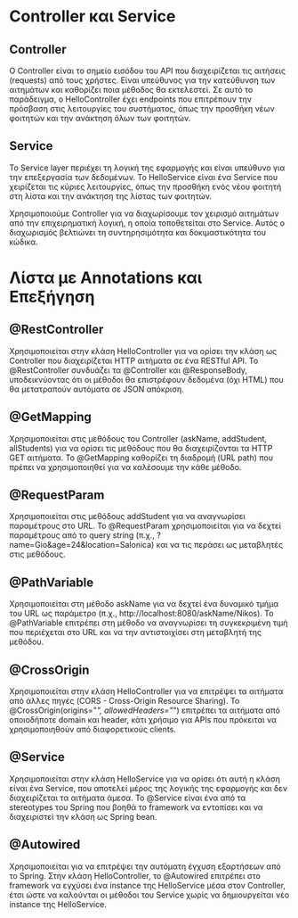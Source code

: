 # Controller και Service

## Controller

Ο Controller είναι το σημείο εισόδου του API που διαχειρίζεται τις αιτήσεις (requests) από τους χρήστες. Είναι υπεύθυνος για την κατεύθυνση των αιτημάτων και καθορίζει ποια μέθοδος θα εκτελεστεί. Σε αυτό το παράδειγμα, ο HelloController έχει endpoints που επιτρέπουν την πρόσβαση στις λειτουργίες του συστήματος, όπως την προσθήκη νέων φοιτητών και την ανάκτηση όλων των φοιτητών.

## Service

Το Service layer περιέχει τη λογική της εφαρμογής και είναι υπεύθυνο για την επεξεργασία των δεδομένων. Το HelloService είναι ένα Service που χειρίζεται τις κύριες λειτουργίες, όπως την προσθήκη ενός νέου φοιτητή στη λίστα και την ανάκτηση της λίστας των φοιτητών.

Χρησιμοποιούμε Controller για να διαχωρίσουμε τον χειρισμό αιτημάτων από την επιχειρηματική λογική, η οποία τοποθετείται στο Service. Αυτός ο διαχωρισμός βελτιώνει τη συντηρησιμότητα και δοκιμαστικότητα του κώδικα.

# Λίστα με Annotations και Επεξήγηση

## @RestController

Χρησιμοποιείται στην κλάση HelloController για να ορίσει την κλάση ως Controller που διαχειρίζεται HTTP αιτήματα σε ένα RESTful API. Το @RestController συνδυάζει τα @Controller και @ResponseBody, υποδεικνύοντας ότι οι μέθοδοι θα επιστρέφουν δεδομένα (όχι HTML) που θα μετατραπούν αυτόματα σε JSON απόκριση.

## @GetMapping

Χρησιμοποιείται στις μεθόδους του Controller (askName, addStudent, allStudents) για να ορίσει τις μεθόδους που θα διαχειρίζονται τα HTTP GET αιτήματα. Το @GetMapping καθορίζει τη διαδρομή (URL path) που πρέπει να χρησιμοποιηθεί για να καλέσουμε την κάθε μέθοδο.

## @RequestParam

Χρησιμοποιείται στις μεθόδους addStudent για να αναγνωρίσει παραμέτρους στο URL. Το @RequestParam χρησιμοποιείται για να δεχτεί παραμέτρους από το query string (π.χ., ?name=Gio&age=24&location=Salonica) και να τις περάσει ως μεταβλητές στις μεθόδους.

## @PathVariable

Χρησιμοποιείται στη μέθοδο askName για να δεχτεί ένα δυναμικό τμήμα του URL ως παράμετρο (π.χ., http://localhost:8080/askName/Nikos). Το @PathVariable επιτρέπει στη μέθοδο να αναγνωρίσει τη συγκεκριμένη τιμή που περιέχεται στο URL και να την αντιστοιχίσει στη μεταβλητή της μεθόδου.

## @CrossOrigin

Χρησιμοποιείται στην κλάση HelloController για να επιτρέψει τα αιτήματα από άλλες πηγές (CORS - Cross-Origin Resource Sharing). Το @CrossOrigin(origins="*", allowedHeaders="*") επιτρέπει τα αιτήματα από οποιοδήποτε domain και header, κάτι χρήσιμο για APIs που πρόκειται να χρησιμοποιηθούν από διαφορετικούς clients.

## @Service

Χρησιμοποιείται στην κλάση HelloService για να ορίσει ότι αυτή η κλάση είναι ένα Service, που αποτελεί μέρος της λογικής της εφαρμογής και δεν διαχειρίζεται τα αιτήματα άμεσα. Το @Service είναι ένα από τα stereotypes του Spring που βοηθά το framework να εντοπίσει και να διαχειριστεί την κλάση ως Spring bean.

## @Autowired

Χρησιμοποιείται για να επιτρέψει την αυτόματη έγχυση εξαρτήσεων από το Spring. Στην κλάση HelloController, το @Autowired επιτρέπει στο framework να εγχύσει ένα instance της HelloService μέσα στον Controller, έτσι ώστε να καλούνται οι μέθοδοι του Service χωρίς να δημιουργείται νέο instance της HelloService.
